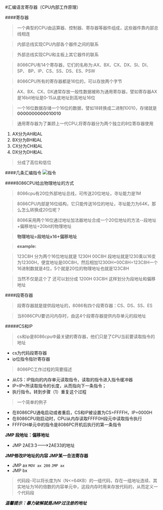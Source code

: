 #汇编语言寄存器（CPU内部工作原理）

####寄存器

>一个典型的CPU由运算器、控制器、寄存器等器件组成，这些器件靠内部总线相连

>内部总线实现CPU内部各个器件之间的联系

>外部总线实现CPU和主板上其它器件的联系

>8086CPU有14个寄存器，它们的名称为:AX、BX、CX、DX、SI、DI、SP、
>BP、IP、CS、SS、DS、ES、PSW

>8086CPU所有的寄存器都是16位的，可以存放两个字节

>AX、BX、CX、DX通常存放一般性数据被称为通用寄存器，譬如寄存器AX是16bit地址是0-15从底地址到高地址16位

>一个16位数据存储一个16位的数据，譬如18转换成二进制10010，存储就是
**0000000000010010**

>通用寄存器为了兼顾上一代CPU,将寄存器分为两个独立的8位寄存器使用

   1. AX分为AH和AL
   1. BX分为BH和AL
   1. CX分为CH和AL
   1. DX分为DH和AL

>分成了高位和低位

####几条汇编指令
![指令](https://raw.github.com/widuu/assembly/master/classtwo/zhiling.png)

####8086CPU给出物理地址的方式
>8086cpu有20位外部地址总线，可传送20位地址，寻址能力是1M

>8086CPU内部是16位结构，它只能传送16位的地址，寻址能力为64K，那么怎么转换成20位呢？

>8086采用两个16位通过地址加法器地址合成一个20位地址的方法--段地址+偏移地址=20bit的物理地址	

>**物理地址=段地址x16+偏移地址**

>**example:**

>123C8H 分为两个16位地址就是 1230H 00C8H 段地址就是1230乘以16变为12300H，便宜地址是00C8H，然后相加12300H+00C8H=123C8H一个16进制数就是4位，5个就是20位的物理地址也就是123C8H

>当然不仅是这个了 还可以划分成 1200H 03C8H 这样划分为段地址和偏移地址

####段寄存器

>段寄存器就是提供段地址的，8086有四个段寄存器：CS、DS、SS、ES

>当8086CPU要访问内存时，由这4个段寄存器提供内存单元的段地址

#####CS和IP

>cs和ip是8086cpu中最关键的寄存器，他们只是了CPU当前要读取指令的地址

 - cs为代码段寄存器
 - ip位指令指针寄存器

>8086PC工作过程的简要描述

- 从CS：IP指向的内存单元读取指令，读取的指令进入指令缓冲器
- IP=IP+所读取指令的长度，从而指向下一条指令；
- 执行指令。转到步骤（1）重复这个过程

>一个简单的例子

 - 在8086CPU通电启动或者重启，CS和IP被设置为CS=FFFFH，IP=0000H
 - 在8086CPU刚启动时，CPU从内存读取FFFF0H段元中读取指令执行
 - FFFF0H单元中的指令是8086PC开机后执行的第一条指令

**JMP 段地址：偏移地址**

 - JMP 2AE3:3--->2AE33的地址

**JMP修改IP地址的内容 JMP某一合法寄存器**
 
 - JMP ax  `MOV ax 200` `JMP ax`
 - JMP bx

>代码段-可以将长度为N（N<=64KB）的一组代码，存在一组地址连续、其实地址为16的倍数的内容单元中，这段内存时用来存放代码的，从而定义一个代码段

***温馨提示：暴力破解就是JMP过注册的地址***
